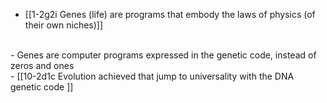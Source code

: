 - [[1-2g2i Genes (life) are programs that embody the laws of physics (of their own niches)]]
<br>
- Genes are computer programs expressed in the genetic code, instead of zeros and ones
<br>
- [[10-2d1c Evolution achieved that jump to universality with the DNA genetic code ]]
